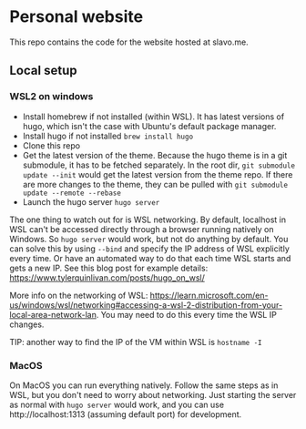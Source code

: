 # Personal website

This repo contains the code for the website hosted at slavo.me. 

## Local setup

### WSL2 on windows

* Install homebrew if not installed (within WSL). It has latest versions of hugo, which isn't the case with Ubuntu's default package manager.
* Install hugo if not installed `brew install hugo`
* Clone this repo
* Get the latest version of the theme. Because the hugo theme is in a git submodule, it has to be fetched separately. In the root dir, `git submodule update --init` would get the latest version from the theme repo. If there are more changes to the theme, they can be pulled with `git submodule update --remote --rebase`
* Launch the hugo server `hugo server`

The one thing to watch out for is WSL networking. By default, localhost in WSL can't be accessed directly through a browser running natively on Windows. So `hugo server` would work, but not do anything by default. You can solve this by using `--bind` and specify the IP address of WSL explicitly every time. Or have an automated way to do that each time WSL starts and gets a new IP. See this blog post for example details: https://www.tylerquinlivan.com/posts/hugo_on_wsl/

More info on the networking of WSL: https://learn.microsoft.com/en-us/windows/wsl/networking#accessing-a-wsl-2-distribution-from-your-local-area-network-lan. You may need to do this every time the WSL IP changes.

TIP: another way to find the IP of the VM within WSL is `hostname -I`

### MacOS

On MacOS you can run everything natively. Follow the same steps as in WSL, but you don't need to worry about networking. Just starting the server as normal with `hugo server` would work, and you can use http://localhost:1313 (assuming default port) for development.